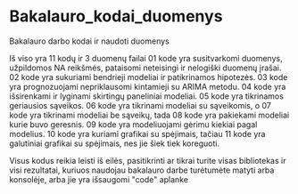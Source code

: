 # Bakalauro_kodai_duomenys
Bakalauro darbo kodai ir naudoti duomenys

Iš viso yra 11 kodų ir 3 duomenų failai
01 kode yra susitvarkomi duomenys, užpildomos NA reikšmės, pataisomi neteisingi ir nelogiški duomenų įrašai.
02 kode yra sukuriami bendrieji modeliai ir patikrinamos hipotezės.
03 kode yra prognozuojami nepriklausomi kintamieji su ARIMA metodu.
04 kode yra išsirenkami ir lyginami skirtingų paneliniai modeliai.
05 kode yra tikrinamos geriausios sąveikos.
06 kode yra tikrinami modeliai su sąveikomis, o 07 kode yra tikrinami modeliai be sąveikų, tada 08 kode yra pakiekami modeliai kurie buvo geresnis.
09 kode yra modeliuojami gėrimu kiekiai pagal modelius.
10 kode yra kuriami grafikai su spėjimais, tačiau 11 kode yra galutiniai grafikai su spėjimais, nes jie šiek tiek koreguoti.

Visus kodus reikia leisti iš eilės, pasitikrinti ar tikrai turite visas bibliotekas ir visi rezultatai, kuriuos naudojau bakalauro darbe turėtumėte matyti arba konsolėje, arba jie yra išsaugomi "code" aplanke
